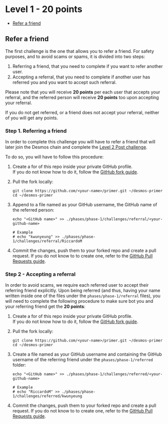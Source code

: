 # Level 1 - 20 points
- [Refer a friend](#refer-a-friend)

## Refer a friend
The first challenge is the one that allows you to refer a friend. For safety purposes, and to avoid scams or spams, it is divided into two steps: 

1. Referring a friend, that you need to complete if you want to refer another user.
2. Accepting a referral, that you need to complete if another user has referred you and you want to accept such referral. 

Please note that you will receive **20 points** per each user that accepts your referral, and the referred person will receive **20 points** too upon accepting your referral.

If you do not get referred, or a friend does not accept your referral, neither of you will get any points.   

### Step 1. Referring a friend
In order to complete this challenge you will have to refer a friend that will later join the Desmos chain and complete the [Level 2 Post challenge](level-2.md#create-a-post). 

To do so, you will have to follow this procedure: 

1. Create a for of this repo inside your private GitHub profile.  
   If you do not know how to do it, follow the [GitHub fork guide](https://help.github.com/en/github/getting-started-with-github/fork-a-repo).

2. Pull the fork locally:  
   ```shell
   git clone https://github.com/<your-name>/primer.git ~/desmos-primer
   cd ~/desmos-primer
   ```

3. Append to a file named as your GitHub username, the GitHub name of the referred person:    
   ```shell
   echo "<GitHub name>" >> ./phases/phase-1/challenges/referral/<your-github-name>
   
   # Example
   # echo "kwunyeung" >> ./phases/phase-1/challenges/referral/RiccardoM
   ```

4. Commit the changes, push them to your forked repo and create a pull request. If you do not know to to create one, refer to the [GitHub Pull Requests guide](https://help.github.com/en/github/collaborating-with-issues-and-pull-requests/creating-a-pull-request).
   
### Step 2 - Accepting a referral
In order to avoid scams, we require each referred user to accept their referring friend explicitly. Upon being referred (and thus, having your name written inside one of the files under the `phases/phase-1/referral` files), you will need to complete the following procedure to make sure bot you and your referring friend get the **20 points**: 

1. Create a for of this repo inside your private GitHub profile.  
   If you do not know how to do it, follow the [GitHub fork guide](https://help.github.com/en/github/getting-started-with-github/fork-a-repo).

2. Pull the fork locally:  
   ```shell
   git clone https://github.com/<your-name>/primer.git ~/desmos-primer
   cd ~/desmos-primer
   ```
   
3. Create a file named as your GitHub username and containing the GitHub username of the referring friend under the `phases/phase-1/referred` folder: 

   ```shell
   echo "<GitHub name>" >> ./phases/phase-1/challenges/referred/<your-github-name>
      
   # Example
   # echo "RiccardoM" >> ./phases/phase-1/challenges/referred/kwunyeung
   ```
   
4. Commit the changes, push them to your forked repo and create a pull request. If you do not know to to create one, refer to the [GitHub Pull Requests guide](https://help.github.com/en/github/collaborating-with-issues-and-pull-requests/creating-a-pull-request).
